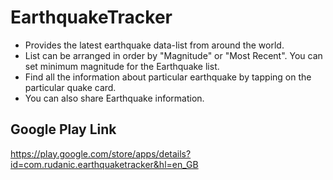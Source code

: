 # EarthquakeTracker

* Provides the latest earthquake data-list from around the world. 
* List can be arranged in order by "Magnitude" or "Most Recent". You can set minimum magnitude for the Earthquake list. 
* Find all the information about particular earthquake by tapping on the particular quake card.
* You can also share Earthquake information.

## Google Play Link
https://play.google.com/store/apps/details?id=com.rudanic.earthquaketracker&hl=en_GB
